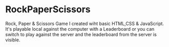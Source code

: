 # RockPaperScissors

Rock, Paper & Scissors Game I created wiht basic HTML,CSS & JavaScript.
It's playable local against the computer with a Leaderboard or you can switch to play against the server and the leaderboard from the server is visible. 
